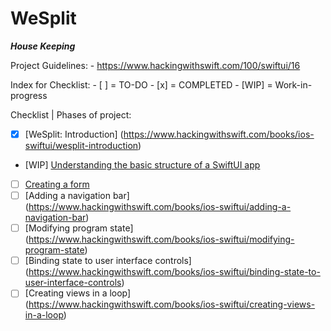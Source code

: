 #  WeSplit

***House Keeping***

Project Guidelines:
    - https://www.hackingwithswift.com/100/swiftui/16

Index for Checklist:
    - [ ] = TO-DO
    - [x] = COMPLETED
    - [WIP] = Work-in-progress


Checklist | Phases of project: 
- [x] [WeSplit: Introduction]  (https://www.hackingwithswift.com/books/ios-swiftui/wesplit-introduction)
- [WIP] [Understanding the basic structure of a SwiftUI app](https://www.hackingwithswift.com/books/ios-swiftui/understanding-the-basic-structure-of-a-swiftui-app)
- [ ] [Creating a form](https://www.hackingwithswift.com/books/ios-swiftui/creating-a-form)
- [ ] [Adding a navigation bar] (https://www.hackingwithswift.com/books/ios-swiftui/adding-a-navigation-bar)
- [ ] [Modifying program state] (https://www.hackingwithswift.com/books/ios-swiftui/modifying-program-state)
- [ ] [Binding state to user interface controls] (https://www.hackingwithswift.com/books/ios-swiftui/binding-state-to-user-interface-controls)
- [ ] [Creating views in a loop] (https://www.hackingwithswift.com/books/ios-swiftui/creating-views-in-a-loop)
